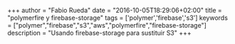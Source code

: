 +++
author = "Fabio Rueda"
date = "2016-10-05T18:29:06+02:00"
title = "polymerfire y firebase-storage"
tags = ['polymer','firebase','s3']
keywords = ["polymer","firebase","s3","aws","polymerfire","firebase-storage"]
description = "Usando firebase-storage para sustituir S3"
+++

